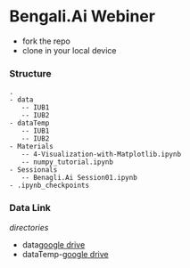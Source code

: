 # Bengali.Ai Webiner
- fork the repo
- clone in your local device

### Structure

```
.
- data
   -- IUB1
   -- IUB2
- dataTemp
   -- IUB1
   -- IUB2
- Materials
   -- 4-Visualization-with-Matplotlib.ipynb
   -- numpy_tutorial.ipynb
- Sessionals
   -- Benagli.Ai Session01.ipynb
- .ipynb_checkpoints
```
### Data Link
*directories*
- data[google drive](https://drive.google.com/drive/folders/18gf-ANnejjYRQi4qhaA33X_E3nZTBxbY?usp=sharing)
- dataTemp-[google drive](https://drive.google.com/drive/folders/1BUf4wepMKZAmEuncxEsPnRFhf_Y--zFq?usp=sharing)
